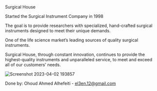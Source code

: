Surgical House

Started the Surgical Instrument Company in 1998

The goal is to provide researchers with specialized, hand-crafted surgical instruments designed to meet their unique demands.

One of the life science market’s leading sources of quality surgical instruments.

Surgical House, through constant innovation, continues to provide the highest-quality instruments and unparalleled service, to meet and exceed all of our customers’ needs.

![Screenshot 2023-04-02 193857](https://user-images.githubusercontent.com/36378728/229363495-e3f7c78f-29dd-414c-ab1f-ed130ac4b493.jpg)


Done by: Ohoud Ahmed Alhefeiti - el3en.12@gmail.com

